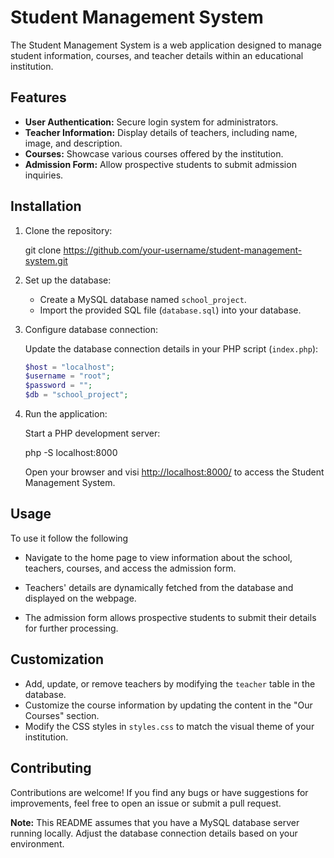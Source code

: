 # Student Management System

The Student Management System is a web application designed to manage student information, courses, and teacher details within an educational institution.

## Features

- **User Authentication:** Secure login system for administrators.
- **Teacher Information:** Display details of teachers, including name, image, and description.
- **Courses:** Showcase various courses offered by the institution.
- **Admission Form:** Allow prospective students to submit admission inquiries.

## Installation

1. Clone the repository:

    git clone https://github.com/your-username/student-management-system.git
  
2. Set up the database:

    - Create a MySQL database named `school_project`.
    - Import the provided SQL file (`database.sql`) into your database.

3. Configure database connection:

    Update the database connection details in your PHP script (`index.php`):

    ```php
    $host = "localhost";
    $username = "root";
    $password = "";
    $db = "school_project";
    ```

4. Run the application:

    Start a PHP development server:

    php -S localhost:8000
    
    Open your browser and visi [http://localhost:8000/](http://localhost:8000/) to access the Student Management System.

## Usage

To use it follow the following 
- Navigate to the home page to view information about the school, teachers, courses, and access the admission form.

- Teachers' details are dynamically fetched from the database and displayed on the webpage.
- The admission form allows prospective students to submit their details for further processing.

## Customization

- Add, update, or remove teachers by modifying the `teacher` table in the database.
- Customize the course information by updating the content in the "Our Courses" section.
- Modify the CSS styles in `styles.css` to match the visual theme of your institution.

## Contributing

Contributions are welcome! If you find any bugs or have suggestions for improvements, feel free to open an issue or submit a pull request.

**Note:** This README assumes that you have a MySQL database server running locally. Adjust the database connection details based on your environment.

